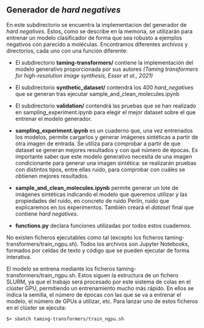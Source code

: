 ## Generador de *hard negatives*

En este subdirectorio se encuentra la implementacion del generador de *hard negatives*. Estos, como se describe en la
memoria, se utilizarán para entrenar un modelo clasificador de forma que sea robusto a ejemplos negativos con parecido a
moléculas. Encontramos diferentes archivos y directorios, cada uno con una función diferente:

- El subdirectorio **taming-transformers/** contiene la implementación del modelo generativo proporcionada por sus
  autores
  *(Taming transformers for high-resolution image synthesis, Esser et al., 2021)*

- El subdirectorio **synthetic_dataset/** contendrá los 400 *hard_negatives* que se generan tras ejecutar
  sample_and_clean_molecules.ipynb

- El subdirectorio **validation/** contendrá las pruebas que se han realizado en sampling_experiment.ipynb para elegir
  el mejor dataset sobre el que entrenar el modelo generador.

- **sampling_experiment.ipynb** es un cuaderno que, una vez entrenados los modelos, permite cargarlos y generar imágenes
  sintéticas a partir de otra imagen de entrada. Se utiliza para comprobar a partir de que dataset se generan mejores
  resultados y con qué número de épocas. Es importante saber que este modelo generativo necesita de una imagen
  condicionante para generar una imagen sintética: se realizarán pruebas con distintos tipos, entre ellas ruido, para
  comprobar con cuáles se obtienen mejores resultados.

- **sample_and_clean_molecules.ipynb**  permite generar un lote de imágenes sintéticas indicando el modelo que queremos
  utilizar y las propiedades del ruido, en concreto de ruido Perlín, ruido que explicaremos en los experimentos. También
  creará el *dataset* final que contiene *hard negatives*.

- **functions.py** declara funciones utilizadas por todos estos cuadernos.

No existen ficheros ejecutables como tal (excepto los ficheros taming-transformers/train_ngpu.sh). Todos los archivos
son Jupyter Notebooks, formados por celdas de texto y código que se pueden ejecutar de forma interativa.

El modelo se entrena mediante los ficheros taming-transformers/train_ngpu.sh. Estos siguen la estructura de un fichero
SLURM, ya que el trabajo será procesado por este sistema de colas en el clúster GPU, permitiendo un entrenamiento mucho
más rápido. En ellos se indica la semilla, el número de épocas con las que se va a entrenar el modelo, el
número de GPUs a utilizar, etc. Para lanzar uno de estos ficheros en el clúster se ejecuta:

```
$> sbatch taming-transformers/train_ngpu.sh
```